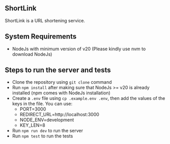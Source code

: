 ## ShortLink

ShortLink is a URL shortening service.

## System Requirements

- NodeJs with minimum version of v20 (Please kindly use nvm to download NodeJs)

## Steps to run the server and tests

- Clone the repository using `git clone` command
- Run `npm install` after making sure that NodeJs >= v20 is already installed (npm comes with NodeJs installation)
- Create a `.env` file using `cp .example.env .env`, then add the values of the keys in the file. You can use:
  - PORT=3000
  - REDIRECT_URL=http://localhost:3000
  - NODE_ENV=development
  - KEY_LEN=8
- Run `npm run dev` to run the server
- Run `npm test` to run the tests
